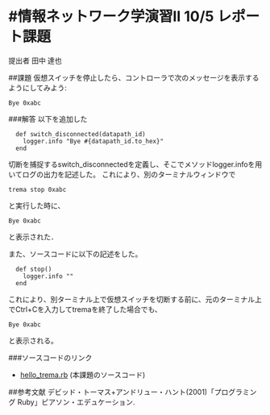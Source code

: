 #情報ネットワーク学演習II 10/5 レポート課題
===========
提出者 田中 達也

##課題
仮想スイッチを停止したら、コントローラで次のメッセージを表示するようにしてみよう:

```
Bye 0xabc
```
###解答
以下を追加した

```
  def switch_disconnected(datapath_id)
    logger.info "Bye #{datapath_id.to_hex}"
  end
```
切断を捕捉するswitch_disconnectedを定義し、そこでメソッドlogger.infoを用いてログの出力を記述した。
これにより、別のターミナルウィンドウで
```
trema stop 0xabc
```
と実行した時に、
```
Bye 0xabc
```
と表示された．

また、ソースコードに以下の記述をした。
```
  def stop()
    logger.info ""
  end
```
これにより、別ターミナル上で仮想スイッチを切断する前に、元のターミナル上でCtrl+Cを入力してtremaを終了した場合でも、
```
Bye 0xabc
```
と表示される。

###ソースコードのリンク
* [hello_trema.rb](https://github.com/handai-trema/hello-trema-Tatsu-Tanaka/blob/master/lib/hello_trema.rb) (本課題のソースコード)

##参考文献
デビッド・トーマス+アンドリュー・ハント(2001)「プログラミング Ruby」ピアソン・エデュケーション.


